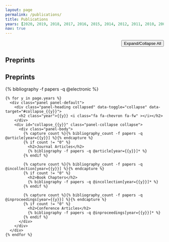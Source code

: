 ```yaml
---
layout: page
permalink: /publications/
title: Publications
years: [2020, 2019, 2018, 2017, 2016, 2015, 2014, 2012, 2011, 2010, 2009, 2008, 2007, 2006, 2004]
nav: true
---
```


<div class="publications">

  <p style="text-align:right"><button class="btn btn-expand" type="button">Expand/Collapse All</button></p>
  <div class="panel-group">
    <div class="panel panel-default">
      <div class="panel-heading collapsed" data-toggle="collapse" data-target="#collapse_pre">
        <h2 class="year">Preprints <i class="fa fa-chevron fa-fw" ></i></h2>
      </div>
      <div id="collapse_pre" class="panel-collapse collapse">
        <h2>Preprints</h2>
        <div class="panel-body">{% bibliography -f papers -q @electronic %}</div>
      </div>
    </div>

    {% for y in page.years %}
      <div class="panel panel-default">
        <div class="panel-heading collapsed" data-toggle="collapse" data-target="#collapse_{{y}}">
          <h2 class="year">{{y}} <i class="fa fa-chevron fa-fw" ></i></h2>
        </div>
        <div id="collapse_{{y}}" class="panel-collapse collapse">
          <div class="panel-body">
            {% capture count %}{% bibliography_count -f papers -q @article[year={{y}}] %}{% endcapture %}
            {% if count != "0" %}
              <h2>Journal Articles</h2>
              {% bibliography -f papers -q @article[year={{y}}]* %}
            {% endif %}

            {% capture count %}{% bibliography_count -f papers -q @incollection[year={{y}}] %}{% endcapture %}
            {% if count != "0" %}
              <h2>Book Chapters</h2>
              {% bibliography -f papers -q @incollection[year={{y}}]* %}
            {% endif %}

            {% capture count %}{% bibliography_count -f papers -q @inproceedings[year={{y}}] %}{% endcapture %}
            {% if count != "0" %}
              <h2>Conference Articles</h2>
              {% bibliography -f papers -q @inproceedings[year={{y}}]* %}
            {% endif %}
          </div>
        </div>  
      </div>
    {% endfor %}

  </div>

</div>
